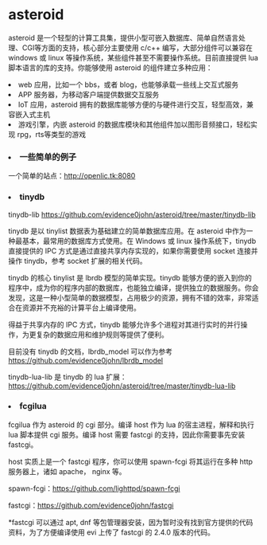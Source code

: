 # asteroid

<p>asteroid 是一个轻型的计算工具集，提供小型可嵌入数据库、简单自然语言处理、CGI等方面的支持，核心部分主要使用 c/c++ 编写，大部分组件可以兼容在 windows 或 linux 等操作系统，某些组件甚至不需要操作系统。目前直接提供 lua 脚本语言的库的支持。你能够使用 asteroid 的组件建立多种应用：
<li>web 应用，比如一个 bbs，或者 blog，也能够承载一些线上交互式服务</li>
<li>APP 服务器，为移动客户端提供数据交互服务</li>
<li>IoT 应用，asteroid 拥有的数据库能够方便的与硬件进行交互，轻型高效，兼容嵌入式主机</li>
<li>游戏引擎，内嵌 asteroid 的数据库模块和其他组件加以图形音频接口，轻松实现 rpg，rts等类型的游戏</li></p>

<h3><li>一些简单的例子</li></h3>
<p>一个简单的站点：<a href = "http://openlic.tk:8080">http://openlic.tk:8080</a></p>
<h3><li>tinydb</li></h3>
<p>tinydb-lib <a href = "https://github.com/evidence0john/asteroid/tree/master/tinydb-lib">https://github.com/evidence0john/asteroid/tree/master/tinydb-lib</a></p>
<p>tinydb 是以 tinylist 数据表为基础建立的简单数据库应用。在 asteroid 中作为一种最基本，最常用的数据库方式使用。在 Windows 或 linux 操作系统下，tinydb 直接提供的 IPC 方式是通过直接共享内存实现的，如果你需要使用 socket 连接并操作 tinydb，参考 socket 扩展的相关代码。</p>

<p>tinydb 的核心 tinylist 是 lbrdb 模型的简单实现。tinydb 能够方便的嵌入到你的程序中，成为你的程序内部的数据库，也能独立编译，提供独立的数据服务。你会发现，这是一种小型简单的数据模型，占用极少的资源，拥有不错的效率，非常适合在资源并不充裕的计算平台上编译使用。</p>
<p>得益于共享内存的 IPC 方式，tinydb 能够允许多个进程对其进行实时的并行操作，为更复杂的数据应用和维护规则等提供了便利。</p>

<p>目前没有 tinydb 的文档，lbrdb_model 可以作为参考<a href = "https://github.com/evidence0john/lbrdb_model">https://github.com/evidence0john/lbrdb_model</a></p>

<p>tinydb-lua-lib 是 tinydb 的 lua 扩展：<a href = "https://github.com/evidence0john/asteroid/tree/master/tinydb-lua-lib">https://github.com/evidence0john/asteroid/tree/master/tinydb-lua-lib</a></p>
<h3><li>fcgilua</li></h3>
<p>fcgilua 作为 asteroid 的 cgi 部分。编译 host 作为 lua 的宿主进程，解释和执行 lua 脚本提供 cgi 服务。编译 host 需要 fastcgi 的支持，因此你需要事先安装 fastcgi。</p>
<p>host 实质上是一个 fastcgi 程序，你可以使用 spawn-fcgi 将其运行在多种 http 服务器上，诸如 apache， nginx 等。</p>
<p>spawn-fcgi：<a href = "https://github.com/lighttpd/spawn-fcgi">https://github.com/lighttpd/spawn-fcgi</a></p>
<p>fastcgi：<a href = "https://github.com/evidence0john/fastcgi">https://github.com/evidence0john/fastcgi</a></p>
<p>*fastcgi 可以通过 apt, dnf 等包管理器安装，因为暂时没有找到官方提供的代码资料，为了方便编译使用 evi 上传了 fastcgi 的 2.4.0 版本的代码。</p>
